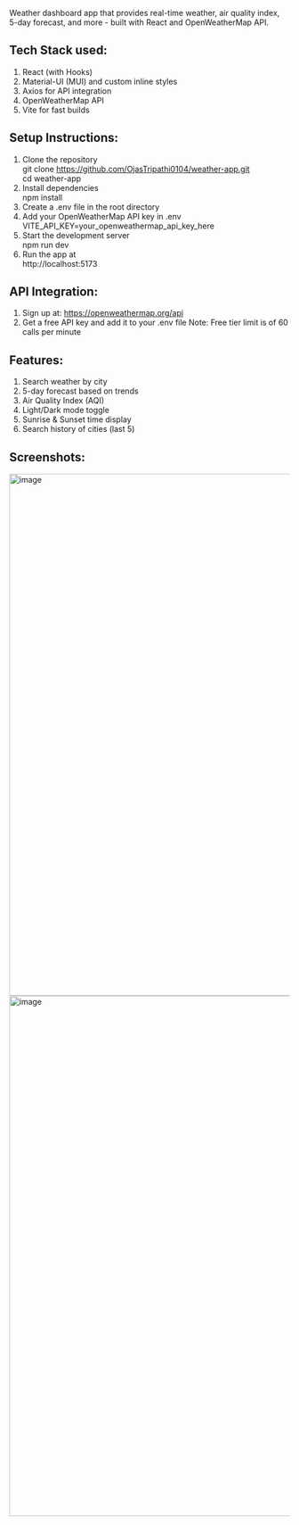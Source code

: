 Weather dashboard app that provides real-time weather, air quality index, 5-day forecast, and more - built with React and OpenWeatherMap API.


## Tech Stack used:
1) React (with Hooks)
2) Material-UI (MUI) and custom inline styles
3) Axios for API integration
4) OpenWeatherMap API
5) Vite for fast builds


## Setup Instructions:
1) Clone the repository <br />
   git clone https://github.com/OjasTripathi0104/weather-app.git <br />
   cd weather-app
2) Install dependencies <br />
   npm install
3) Create a .env file in the root directory
4) Add your OpenWeatherMap API key in .env <br />
   VITE_API_KEY=your_openweathermap_api_key_here
5) Start the development server <br />
   npm run dev
6) Run the app at <br />
   http://localhost:5173

## API Integration: 
1) Sign up at: https://openweathermap.org/api
2) Get a free API key and add it to your .env file
Note: Free tier limit is of 60 calls per minute

## Features:
1) Search weather by city
2) 5-day forecast based on trends
3) Air Quality Index (AQI)
4) Light/Dark mode toggle
5) Sunrise & Sunset time display
6) Search history of cities (last 5)

## Screenshots:
<img width="936" alt="image" src="https://github.com/user-attachments/assets/fece752f-aa3a-4fca-98d6-c475904deab9" />
<img width="933" alt="image" src="https://github.com/user-attachments/assets/ff46ed98-ad44-4676-9373-3b0fac54c57b" />




